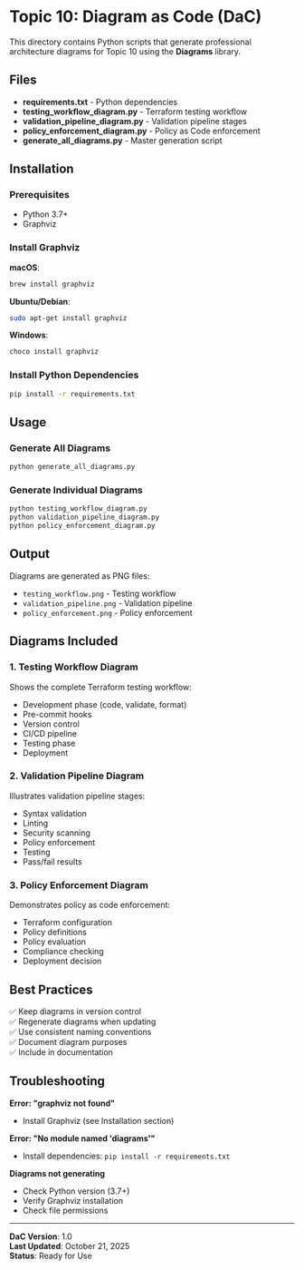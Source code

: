 # Topic 10: Diagram as Code (DaC)

This directory contains Python scripts that generate professional architecture diagrams for Topic 10 using the **Diagrams** library.

## Files

- **requirements.txt** - Python dependencies
- **testing_workflow_diagram.py** - Terraform testing workflow
- **validation_pipeline_diagram.py** - Validation pipeline stages
- **policy_enforcement_diagram.py** - Policy as Code enforcement
- **generate_all_diagrams.py** - Master generation script

## Installation

### Prerequisites

- Python 3.7+
- Graphviz

### Install Graphviz

**macOS**:
```bash
brew install graphviz
```

**Ubuntu/Debian**:
```bash
sudo apt-get install graphviz
```

**Windows**:
```bash
choco install graphviz
```

### Install Python Dependencies

```bash
pip install -r requirements.txt
```

## Usage

### Generate All Diagrams

```bash
python generate_all_diagrams.py
```

### Generate Individual Diagrams

```bash
python testing_workflow_diagram.py
python validation_pipeline_diagram.py
python policy_enforcement_diagram.py
```

## Output

Diagrams are generated as PNG files:
- `testing_workflow.png` - Testing workflow
- `validation_pipeline.png` - Validation pipeline
- `policy_enforcement.png` - Policy enforcement

## Diagrams Included

### 1. Testing Workflow Diagram
Shows the complete Terraform testing workflow:
- Development phase (code, validate, format)
- Pre-commit hooks
- Version control
- CI/CD pipeline
- Testing phase
- Deployment

### 2. Validation Pipeline Diagram
Illustrates validation pipeline stages:
- Syntax validation
- Linting
- Security scanning
- Policy enforcement
- Testing
- Pass/fail results

### 3. Policy Enforcement Diagram
Demonstrates policy as code enforcement:
- Terraform configuration
- Policy definitions
- Policy evaluation
- Compliance checking
- Deployment decision

## Best Practices

✅ Keep diagrams in version control  
✅ Regenerate diagrams when updating  
✅ Use consistent naming conventions  
✅ Document diagram purposes  
✅ Include in documentation  

## Troubleshooting

**Error: "graphviz not found"**
- Install Graphviz (see Installation section)

**Error: "No module named 'diagrams'"**
- Install dependencies: `pip install -r requirements.txt`

**Diagrams not generating**
- Check Python version (3.7+)
- Verify Graphviz installation
- Check file permissions

---

**DaC Version**: 1.0  
**Last Updated**: October 21, 2025  
**Status**: Ready for Use

